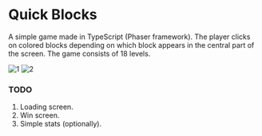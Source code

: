 # Quick Blocks

A simple game made in TypeScript (Phaser framework). The player clicks on colored blocks depending on which block appears in the central part of the screen. The game consists of 18 levels.

![1](https://github.com/damianpolak/quick-blocks/assets/15640354/82e883f9-e448-449c-b15a-21f32c2f0700)
![2](https://github.com/damianpolak/quick-blocks/assets/15640354/72854b5b-23ee-436a-9e42-c1413779c17b)

### TODO
1. Loading screen.
2. Win screen.
3. Simple stats (optionally).
